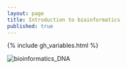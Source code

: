 ```yaml
---
layout: page
title: Introduction to bioinformatics
published: true
---
```


{% include gh_variables.html %}


![bioinformatics_DNA]({{{site.baseurl}}/fig/software-compiler.png)


